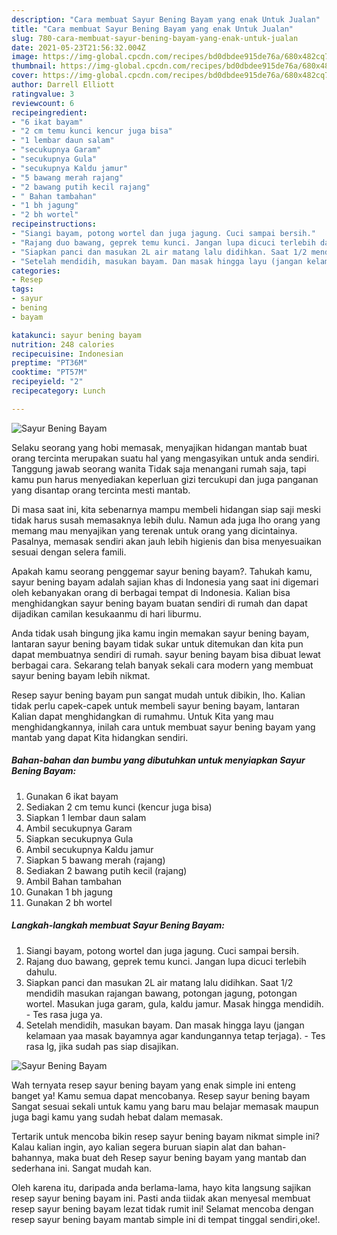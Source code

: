 ```yaml
---
description: "Cara membuat Sayur Bening Bayam yang enak Untuk Jualan"
title: "Cara membuat Sayur Bening Bayam yang enak Untuk Jualan"
slug: 780-cara-membuat-sayur-bening-bayam-yang-enak-untuk-jualan
date: 2021-05-23T21:56:32.004Z
image: https://img-global.cpcdn.com/recipes/bd0dbdee915de76a/680x482cq70/sayur-bening-bayam-foto-resep-utama.jpg
thumbnail: https://img-global.cpcdn.com/recipes/bd0dbdee915de76a/680x482cq70/sayur-bening-bayam-foto-resep-utama.jpg
cover: https://img-global.cpcdn.com/recipes/bd0dbdee915de76a/680x482cq70/sayur-bening-bayam-foto-resep-utama.jpg
author: Darrell Elliott
ratingvalue: 3
reviewcount: 6
recipeingredient:
- "6 ikat bayam"
- "2 cm temu kunci kencur juga bisa"
- "1 lembar daun salam"
- "secukupnya Garam"
- "secukupnya Gula"
- "secukupnya Kaldu jamur"
- "5 bawang merah rajang"
- "2 bawang putih kecil rajang"
- " Bahan tambahan"
- "1 bh jagung"
- "2 bh wortel"
recipeinstructions:
- "Siangi bayam, potong wortel dan juga jagung. Cuci sampai bersih."
- "Rajang duo bawang, geprek temu kunci. Jangan lupa dicuci terlebih dahulu."
- "Siapkan panci dan masukan 2L air matang lalu didihkan. Saat 1/2 mendidih masukan rajangan bawang, potongan jagung, potongan wortel. Masukan juga garam, gula, kaldu jamur. Masak hingga mendidih. Tes rasa juga ya."
- "Setelah mendidih, masukan bayam. Dan masak hingga layu (jangan kelamaan yaa masak bayamnya agar kandungannya tetap terjaga). Tes rasa lg, jika sudah pas siap disajikan."
categories:
- Resep
tags:
- sayur
- bening
- bayam

katakunci: sayur bening bayam 
nutrition: 248 calories
recipecuisine: Indonesian
preptime: "PT36M"
cooktime: "PT57M"
recipeyield: "2"
recipecategory: Lunch

---
```



![Sayur Bening Bayam](https://img-global.cpcdn.com/recipes/bd0dbdee915de76a/680x482cq70/sayur-bening-bayam-foto-resep-utama.jpg)

Selaku seorang yang hobi memasak, menyajikan hidangan mantab buat orang tercinta merupakan suatu hal yang mengasyikan untuk anda sendiri. Tanggung jawab seorang  wanita Tidak saja menangani rumah saja, tapi kamu pun harus menyediakan keperluan gizi tercukupi dan juga panganan yang disantap orang tercinta mesti mantab.

Di masa  saat ini, kita sebenarnya mampu membeli hidangan siap saji meski tidak harus susah memasaknya lebih dulu. Namun ada juga lho orang yang memang mau menyajikan yang terenak untuk orang yang dicintainya. Pasalnya, memasak sendiri akan jauh lebih higienis dan bisa menyesuaikan sesuai dengan selera famili. 



Apakah kamu seorang penggemar sayur bening bayam?. Tahukah kamu, sayur bening bayam adalah sajian khas di Indonesia yang saat ini digemari oleh kebanyakan orang di berbagai tempat di Indonesia. Kalian bisa menghidangkan sayur bening bayam buatan sendiri di rumah dan dapat dijadikan camilan kesukaanmu di hari liburmu.

Anda tidak usah bingung jika kamu ingin memakan sayur bening bayam, lantaran sayur bening bayam tidak sukar untuk ditemukan dan kita pun dapat membuatnya sendiri di rumah. sayur bening bayam bisa dibuat lewat berbagai cara. Sekarang telah banyak sekali cara modern yang membuat sayur bening bayam lebih nikmat.

Resep sayur bening bayam pun sangat mudah untuk dibikin, lho. Kalian tidak perlu capek-capek untuk membeli sayur bening bayam, lantaran Kalian dapat menghidangkan di rumahmu. Untuk Kita yang mau menghidangkannya, inilah cara untuk membuat sayur bening bayam yang mantab yang dapat Kita hidangkan sendiri.

<!--inarticleads1-->

##### Bahan-bahan dan bumbu yang dibutuhkan untuk menyiapkan Sayur Bening Bayam:

1. Gunakan 6 ikat bayam
1. Sediakan 2 cm temu kunci (kencur juga bisa)
1. Siapkan 1 lembar daun salam
1. Ambil secukupnya Garam
1. Siapkan secukupnya Gula
1. Ambil secukupnya Kaldu jamur
1. Siapkan 5 bawang merah (rajang)
1. Sediakan 2 bawang putih kecil (rajang)
1. Ambil  Bahan tambahan
1. Gunakan 1 bh jagung
1. Gunakan 2 bh wortel




<!--inarticleads2-->

##### Langkah-langkah membuat Sayur Bening Bayam:

1. Siangi bayam, potong wortel dan juga jagung. Cuci sampai bersih.
1. Rajang duo bawang, geprek temu kunci. Jangan lupa dicuci terlebih dahulu.
1. Siapkan panci dan masukan 2L air matang lalu didihkan. Saat 1/2 mendidih masukan rajangan bawang, potongan jagung, potongan wortel. Masukan juga garam, gula, kaldu jamur. Masak hingga mendidih. - Tes rasa juga ya.
1. Setelah mendidih, masukan bayam. Dan masak hingga layu (jangan kelamaan yaa masak bayamnya agar kandungannya tetap terjaga). - Tes rasa lg, jika sudah pas siap disajikan.
<img src="//assets-global.cpcdn.com/assets/icons/button_play-2c75c40dde080a61004c1f40b05d8f140eaff45d7e9e6481dc71c63d2e7c4909.png" alt="Sayur Bening Bayam">



Wah ternyata resep sayur bening bayam yang enak simple ini enteng banget ya! Kamu semua dapat mencobanya. Resep sayur bening bayam Sangat sesuai sekali untuk kamu yang baru mau belajar memasak maupun juga bagi kamu yang sudah hebat dalam memasak.

Tertarik untuk mencoba bikin resep sayur bening bayam nikmat simple ini? Kalau kalian ingin, ayo kalian segera buruan siapin alat dan bahan-bahannya, maka buat deh Resep sayur bening bayam yang mantab dan sederhana ini. Sangat mudah kan. 

Oleh karena itu, daripada anda berlama-lama, hayo kita langsung sajikan resep sayur bening bayam ini. Pasti anda tiidak akan menyesal membuat resep sayur bening bayam lezat tidak rumit ini! Selamat mencoba dengan resep sayur bening bayam mantab simple ini di tempat tinggal sendiri,oke!.

